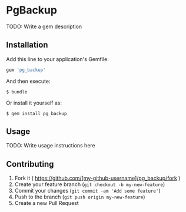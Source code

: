 # PgBackup

TODO: Write a gem description

## Installation

Add this line to your application's Gemfile:

```ruby
gem 'pg_backup'
```

And then execute:

    $ bundle

Or install it yourself as:

    $ gem install pg_backup

## Usage

TODO: Write usage instructions here

## Contributing

1. Fork it ( https://github.com/[my-github-username]/pg_backup/fork )
2. Create your feature branch (`git checkout -b my-new-feature`)
3. Commit your changes (`git commit -am 'Add some feature'`)
4. Push to the branch (`git push origin my-new-feature`)
5. Create a new Pull Request
